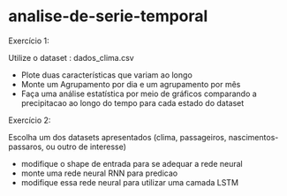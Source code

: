 # analise-de-serie-temporal

Exercício 1:

Utilize o dataset : dados_clima.csv

* Plote duas características que variam ao longo
* Monte um Agrupamento por dia e um agrupamento por mês
* Faça uma análise estatística por meio de gráficos comparando a precipitacao ao longo do tempo para cada estado do dataset

Exercício 2:

Escolha um dos datasets apresentados (clima, passageiros, nascimentos-passaros, ou outro de interesse)
* modifique o shape de entrada para se adequar a rede neural
* monte uma rede neural RNN para predicao
* modifique essa rede neural para utilizar uma camada LSTM
